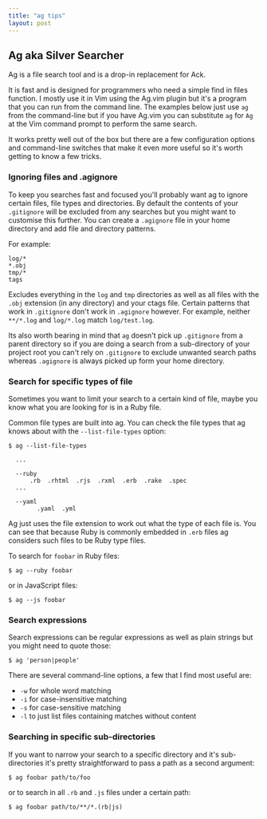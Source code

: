 ```yaml
---
title: "ag tips"
layout: post
---
```


## Ag aka Silver Searcher

Ag is a file search tool and is a drop-in replacement for Ack.

It is fast and is designed for programmers who need a simple find in
files function. I mostly use it in Vim using the Ag.vim plugin but it's
a program that you can run from the command line. The examples below
just use `ag` from the command-line but if you have Ag.vim you can
substitute `ag` for `Ag` at the Vim command prompt to perform the same
search.

It works pretty well out of the box but there are a few configuration
options and command-line switches that make it even more useful so it's
worth getting to know a few tricks.

### Ignoring files and .agignore

To keep you searches fast and focused you'll probably want ag to ignore
certain files, file types and directories. By default the contents of
your `.gitignore` will be excluded from any searches but you might want
to customise this further. You can create a `.agignore` file in your
home directory and add file and directory patterns.

For example:

    log/*
    *.obj
    tmp/*
    tags

Excludes everything in the `log` and `tmp` directories as well as all
files with the `.obj` extension (in any directory) and your ctags file.
Certain patterns that work in `.gitignore` don't work in `.agignore`
however. For example, neither `**/*.log` and `log/*.log` match
`log/test.log`.

Its also worth bearing in mind that `ag` doesn't pick up `.gitignore` from
a parent directory so if you are doing a search from a sub-directory of
your project root you can't rely on `.gitignore` to exclude unwanted
search paths whereas `.agignore` is always picked up form your home
directory.

### Search for specific types of file

Sometimes you want to limit your search to a certain kind of file, maybe
you know what you are looking for is in a Ruby file.

Common file types are built into ag. You can check the file types that
ag knows about with the `--list-file-types` option:

    $ ag --list-file-types

      ...

      --ruby
          .rb  .rhtml  .rjs  .rxml  .erb  .rake  .spec
      ...

      --yaml
            .yaml  .yml

Ag just uses the file extension to work out what the type of each file
is. You can see that because Ruby is commonly embedded in `.erb` files
ag considers such files to be Ruby type files.

To search for `foobar` in Ruby files:

    $ ag --ruby foobar

or in JavaScript files:

    $ ag --js foobar

### Search expressions

Search expressions can be regular expressions as well as plain strings
but you might need to quote those:

    $ ag 'person|people'

There are several command-line options, a few that I find most useful
are:

- `-w` for whole word matching
- `-i` for case-insensitive matching
- `-s` for case-sensitive matching
- `-l` to just list files containing matches without content

### Searching in specific sub-directories

If you want to narrow your search to a specific directory and it's
sub-directories it's pretty straightforward to pass a path as a second
argument:

    $ ag foobar path/to/foo

or to search in all `.rb` and `.js` files under a certain path:

    $ ag foobar path/to/**/*.(rb|js)
